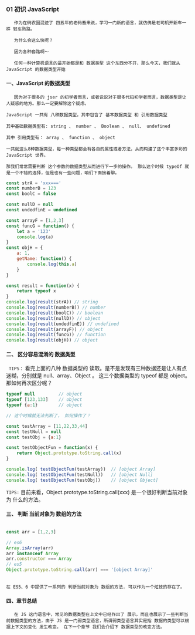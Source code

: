 ### 01 初识 JavaScript

`   作为在码农圈混迹了 四五年的老码畜来说，学习一门新的语言，就仿佛是老司机开新车一样 轻车熟路。`

`   为什么会这么快呢？`

`   因为各种套路啊～`

`   任何一种计算机语言的最开始都是和 数据类型 这个东西分不开，那么今天，我们就从 JavaScript 的数据类型开始`


#### 一、JavaScript 的数据类型

	   因为对于很多的 jser 的初学者而言，或者说说对于很多代码初学者而言，数据类型是让人疑惑的地方。那么一定要解除这个疑虑。

	JavaScript 一共有 八种数据类型。其中包含了 基本数据类型 和 引用数据类型

	其中基础数据类型有: string 、 number 、 Boolean 、 null、 undefined

	其中 引用类型有： array 、 function 、 object

	一共就这么8种数据类型，每一种类型都会有各自的属性或者方法，从而构建了这个丰富多彩的 JavaScript 世界。
	
	那我们常常需要判断 这个参数的数据类型从而进行下一步的操作。 那么这个时候 typeOf 就是一个不错的选择，但是也有一些问题，咱们下面接着聊。


```javascript
const strA = 'xxx==='
const numberB = 123
const boolC = false

const nullD = null
const undedfinE = undefined

const arrayF = [1,2,3]
const funcG = function() {
	let a = '123'
	console.log(a)
}
const objH = {
	a: 1,
	getName: function() {
		console.log(this.a)
	}
}

const result = function(x) {
	return typeof x
}
console.log(result(strA)) // string
console.log(result(numberB)) // number
console.log(result(boolC)) // boolean
console.log(result(nullD)) // object
console.log(result(undedfinE)) // undefined
console.log(result(arrayF)) // object
console.log(result(funcG)) // function
console.log(result(objH)) // object

```

#### 二、 区分容易混淆的 数据类型
` TIPS：`  看完上面的八种 数据类型的 读取。是不是发现有三种数据还是让人有点迷糊，分别就是 null、array、Object 。 这三个数据类型的 typeof 都是 object。 那如何再次区分呢？

```javascript
typeof null  		// object
typeof [123,133]	// object
typeof {a:1}  		// object

// 这个时候就无法判断了， 如何操作了？

const testArray = [11,22,33,44]
const testNull = null
const testObj = {a:1}

const testObjectFun = function(x) {
	return Object.prototype.toString.call(x)
}

console.log( testObjectFun(testArray))	// [object Array]
console.log( testObjectFun(testNull))	// [object Null]
console.log( testObjectFun(testObj))	// [object Object]
```

` TIPS: ` 目前来看，Object.prototype.toString.call(xxx)  是一个很好判断当前对象为 什么的方法。


 #### 三、 判断 当前对象为 数组的方法

```javascript

const arr = [1,2,3]

// es6
Array.isArray(arr)
arr instanceof Array
arr.constructor === Array
// es5
Object.prototype.toString.call(arr) === '[object Array]'
	
```

	在 ES5、6 中提供了一系列的 判断当前对象为 数组的方法. 可以作为一个炫技的存在了。


#### 四、章节总结


`	在 JS 这门语言中，常见的数据类型在上文中已经作出了 展示，而且也展示了一些判断当前数据类型的方法，由于 JS 是一门弱类型语言，所谓弱类型语言其实是指 数据的类型可以根据上下文的变化 发生改变。 在下一个章节 我们会介绍下 数据类型的改变方法。`

	